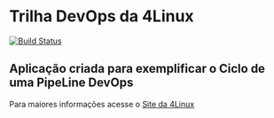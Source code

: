 # Trilha DevOps da 4Linux

<!-- Altere a Flag abaixo com sua URL do Travis -->
[![Build Status](https://travis-ci.org/goncalves/DevOpsLab-HelloWorld.svg?branch=master)](https://travis-ci.org/goncalves/DevOpsLab-HelloWorld)

## Aplicação criada para exemplificar o Ciclo de uma PipeLine DevOps


Para maiores informações acesse o [Site da 4Linux](https://www.4linux.com.br/cursos/devops)
